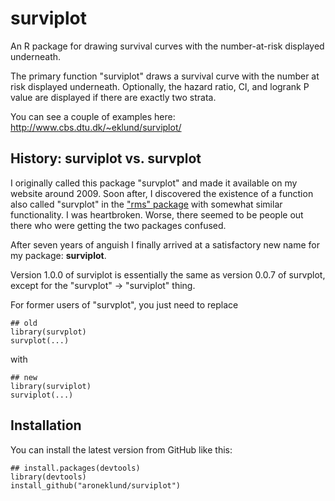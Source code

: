 surviplot
========

An R package for drawing survival curves with the number-at-risk displayed underneath.

The primary function "surviplot" draws a survival curve with the number at risk 
displayed underneath. Optionally, the hazard ratio, CI, and logrank P value are 
displayed if there are exactly two strata. 

You can see a couple of examples here:
http://www.cbs.dtu.dk/~eklund/surviplot/



History: surviplot vs. survplot
-------------------------------

I originally called this package "survplot" and made it available on my website
around 2009.  Soon after, I discovered the existence of a function also called "survplot"
in the ["rms" package](https://cran.r-project.org/web/packages/rms/index.html) with
somewhat similar functionality.  I was heartbroken.  Worse, there seemed to be people
out there who were getting the two packages confused. 

After seven years of anguish I finally arrived at a satisfactory new name for my
package: **surviplot**.  

Version 1.0.0 of surviplot is essentially the same as version 0.0.7 of
survplot, except for the "survplot" -> "surviplot" thing.

For former users of "survplot", you just need to replace

    ## old
    library(survplot)
    survplot(...)

with 

    ## new
    library(surviplot)
    surviplot(...)



Installation
------------


You can install the latest version from GitHub like this:

    ## install.packages(devtools)
	library(devtools)
	install_github("aroneklund/surviplot")
